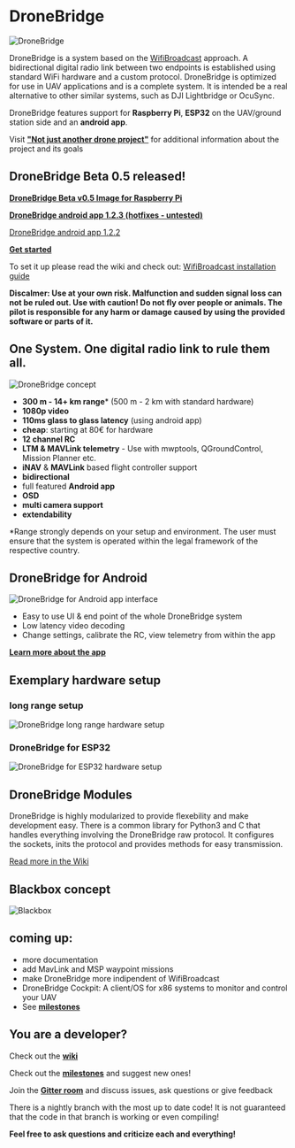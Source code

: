 # DroneBridge
![DroneBridge](https://raw.githubusercontent.com/seeul8er/DroneBridge/nightly/wiki/DroneBridgeLogo_text.png)

DroneBridge is a system based on the [WifiBroadcast](https://befinitiv.wordpress.com/wifibroadcast-analog-like-transmission-of-live-video-data/) approach. A bidirectional digital radio link between two endpoints is established using standard WiFi hardware and a custom protocol. DroneBridge is optimized for use in UAV applications and is a complete system. It is intended be a real alternative to other similar systems, such as DJI Lightbridge or OcuSync.

DroneBridge features support for **Raspberry Pi**, **ESP32** on the UAV/ground station side and an **android app**.

Visit **["Not just another drone project"](http://wolfgangchristl.de/not-just-another-drone-project/)** for additional information about the project and its goals

## DroneBridge Beta 0.5 released!

**[DroneBridge Beta v0.5 Image for Raspberry Pi](https://github.com/seeul8er/DroneBridge/releases/tag/v0.5)**

**[DroneBridge android app 1.2.3 (hotfixes - untested)](https://forstudents-my.sharepoint.com/:u:/g/personal/ga25puh_forstudents_onmicrosoft_com/EU9fdijoRTVFt1jiinWdsh0B7-o4vg8a5AV_x6gvfxGOaA?e=ZwEbiN)**

[DroneBridge android app 1.2.2](https://forstudents-my.sharepoint.com/:u:/g/personal/ga25puh_forstudents_onmicrosoft_com/EdWo6crHQM1NtGPzCNywAVEBXa_SmjnIgaUPyGzQUEh0bg?e=iNyQUH)

**[Get started](https://github.com/seeul8er/DroneBridge/wiki/Setup-Guide)**

To set it up please read the wiki and check out: [WifiBroadcast installation guide](https://github.com/bortek/EZ-WifiBroadcast/wiki#installation--setup)


**Discalmer: Use at your own risk. Malfunction and sudden signal loss can not be ruled out. Use with caution! Do not fly over people or animals. The pilot is responsible for any harm or damage caused by using the provided software or parts of it.**

## One System. One digital radio link to rule them all.
![DroneBridge concept](https://github.com/seeul8er/DroneBridge/blob/master/wiki/oneforall.jpg)

* **300 m - 14+ km range*** (500 m - 2 km with standard hardware)
* **1080p video**
* **110ms glass to glass latency** (using android app)
* **cheap**: starting at 80€ for hardware
* **12 channel RC**
* **LTM & MAVLink telemetry** - Use with mwptools, QGroundControl, Mission Planner etc.
* **iNAV** & **MAVLink** based flight controller support
* **bidirectional**
* full featured **Android app**
* **OSD**
* **multi camera support**
* **extendability**

*Range strongly depends on your setup and environment. The user must ensure that the system is operated within the legal framework of the respective country.

<h2>DroneBridge for Android</h2>

![DroneBridge for Android app interface](https://raw.githubusercontent.com/seeul8er/DroneBridge/master/wiki/dp_app-map-2017-10-29-kleiner.png)

* Easy to use UI & end point of the whole DroneBridge system
* Low latency video decoding
* Change settings, calibrate the RC, view telemetry from within the app

**[Learn more about the app](https://github.com/seeul8er/DroneBridge/wiki/Android-App)**

## Exemplary hardware setup
### long range setup
![DroneBridge long range hardware setup](https://raw.githubusercontent.com/seeul8er/DroneBridge/master/wiki/longrange_setup.png)

### DroneBridge for ESP32
![DroneBridge for ESP32 hardware setup](https://raw.githubusercontent.com/seeul8er/DroneBridge/master/wiki/db_ESP32_setup.png)

## DroneBridge Modules

DroneBridge is highly modularized to provide flexebility and make development easy. There is a common library for Python3 and C that handles everything involving the DroneBridge raw protocol. It configures the sockets, inits the protocol and provides methods for easy transmission.

[Read more in the Wiki](https://github.com/seeul8er/DroneBridge/wiki)

## Blackbox concept
![Blackbox](https://github.com/seeul8er/DroneBridge/blob/master/wiki/Blackbox.png)

## coming up:
 - more documentation
 - add MavLink and MSP waypoint missions
 - make DroneBridge more indipendent of WifiBroadcast
 - DroneBridge Cockpit: A client/OS for x86 systems to monitor and control your UAV
 - See **[milestones](https://github.com/seeul8er/DroneBridge/wiki/Milestones)**

<h2>You are a developer?</h2>

Check out the **[wiki](https://github.com/seeul8er/DroneBridge/wiki)**

Check out the **[milestones](https://github.com/seeul8er/DroneBridge/wiki/Milestones)** and suggest new ones!

Join the **[Gitter room](https://gitter.im/DroneBridge/Lobby?utm_source=share-link&utm_medium=link&utm_campaign=share-link)** and discuss issues, ask questions or give feedback

There is a nightly branch with the most up to date code! It is not guaranteed that the code in that branch is working or even compiling!

**Feel free to ask questions and criticize each and everything!**
